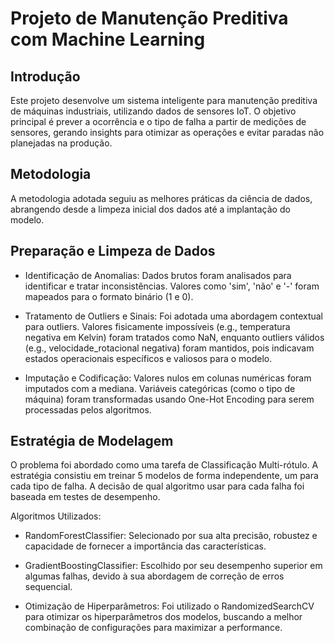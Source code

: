 # Projeto de Manutenção Preditiva com Machine Learning
## Introdução
Este projeto desenvolve um sistema inteligente para manutenção preditiva de máquinas industriais, utilizando dados de sensores IoT. O objetivo principal é prever a ocorrência e o tipo de falha a partir de medições de sensores, gerando insights para otimizar as operações e evitar paradas não planejadas na produção.

## Metodologia
A metodologia adotada seguiu as melhores práticas da ciência de dados, abrangendo desde a limpeza inicial dos dados até a implantação do modelo.

## Preparação e Limpeza de Dados
- Identificação de Anomalias: Dados brutos foram analisados para identificar e tratar inconsistências. Valores como 'sim', 'não' e '-' foram mapeados para o formato binário (1 e 0).

- Tratamento de Outliers e Sinais: Foi adotada uma abordagem contextual para outliers. Valores fisicamente impossíveis (e.g., temperatura negativa em Kelvin) foram tratados como NaN, enquanto outliers válidos (e.g., velocidade_rotacional negativa) foram mantidos, pois indicavam estados operacionais específicos e valiosos para o modelo.

- Imputação e Codificação: Valores nulos em colunas numéricas foram imputados com a mediana. Variáveis categóricas (como o tipo de máquina) foram transformadas usando One-Hot Encoding para serem processadas pelos algoritmos.

## Estratégia de Modelagem
O problema foi abordado como uma tarefa de Classificação Multi-rótulo. A estratégia consistiu em treinar 5 modelos de forma independente, um para cada tipo de falha. A decisão de qual algoritmo usar para cada falha foi baseada em testes de desempenho.

Algoritmos Utilizados:

- RandomForestClassifier: Selecionado por sua alta precisão, robustez e capacidade de fornecer a importância das características.

- GradientBoostingClassifier: Escolhido por seu desempenho superior em algumas falhas, devido à sua abordagem de correção de erros sequencial.

- Otimização de Hiperparâmetros: Foi utilizado o RandomizedSearchCV para otimizar os hiperparâmetros dos modelos, buscando a melhor combinação de configurações para maximizar a performance.
